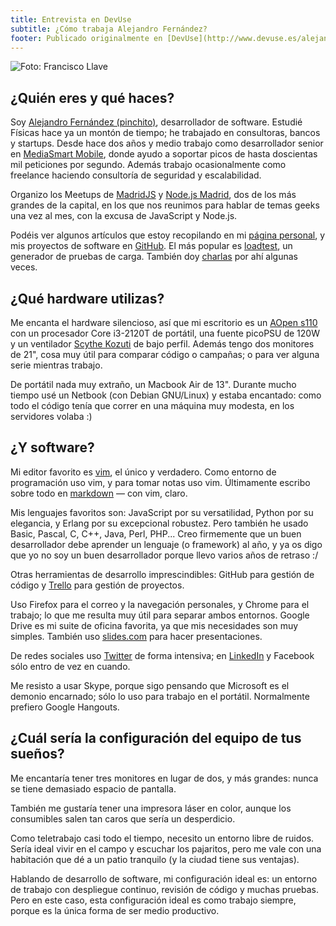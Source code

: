 ```yaml
---
title: Entrevista en DevUse
subtitle: ¿Cómo trabaja Alejandro Fernández?
footer: Publicado originalmente en [DevUse](http://www.devuse.es/alejandro-fernandez/) el 2015-10-26.
---
```


![Foto: Francisco Llave](pics/pinchito.jpg "Alejandro Fernández")

## ¿Quién eres y qué haces?

Soy [Alejandro Fernández (pinchito)](https://twitter.com/pinchito), desarrollador de software. Estudié Físicas hace ya un montón de tiempo; he trabajado en consultoras, bancos y startups. Desde hace dos años y medio trabajo como desarrollador senior en [MediaSmart Mobile](http://mediasmart.es/es/inicio/), donde ayudo a soportar picos de hasta doscientas mil peticiones por segundo. Además trabajo ocasionalmente como freelance haciendo consultoría de seguridad y escalabilidad.

Organizo los Meetups de [MadridJS](http://www.meetup.com/es/madridjs/) y [Node.js Madrid](http://www.meetup.com/es/Node-js-Madrid/), dos de los más grandes de la capital, en los que nos reunimos para hablar de temas geeks una vez al mes, con la excusa de JavaScript y Node.js.

Podéis ver algunos artículos que estoy recopilando en mi [página personal](http://alexfernandez.github.io/), y mis proyectos de software en [GitHub](https://github.com/alexfernandez/). El más popular es [loadtest](https://github.com/alexfernandez/loadtest), un generador de pruebas de carga. También doy [charlas](http://lanyrd.com/profile/pinchito/) por ahí algunas veces.

## ¿Qué hardware utilizas?

Me encanta el hardware silencioso, así que mi escritorio es un [AOpen s110](http://global.aopen.com/products_detail.aspx?auno=2860) con un procesador Core i3-2120T de portátil, una fuente picoPSU de 120W y un ventilador [Scythe Kozuti](http://www.scythe-eu.com/en/products/cpu-cooler/kozuti-cooler.html) de bajo perfil. Además tengo dos monitores de 21", cosa muy útil para comparar código o campañas; o para ver alguna serie mientras trabajo.

De portátil nada muy extraño, un Macbook Air de 13". Durante mucho tiempo usé un Netbook (con Debian GNU/Linux) y estaba encantado: como todo el código tenía que correr en una máquina muy modesta, en los servidores volaba :)

## ¿Y software?

Mi editor favorito es [vim](http://www.vim.org/), el único y verdadero. Como entorno de programación uso vim, y para tomar notas uso vim. Últimamente escribo sobre todo en [markdown](https://daringfireball.net/projects/markdown/) — con vim, claro.

Mis lenguajes favoritos son: JavaScript por su versatilidad, Python por su elegancia, y Erlang por su excepcional robustez. Pero también he usado Basic, Pascal, C, C++, Java, Perl, PHP... Creo firmemente que un buen desarrollador debe aprender un lenguaje (o framework) al año, y ya os digo que yo no soy un buen desarrollador porque llevo varios años de retraso :/

Otras herramientas de desarrollo imprescindibles: GitHub para gestión de código y [Trello](https://trello.com/) para gestión de proyectos.

Uso Firefox para el correo y la navegación personales, y Chrome para el trabajo; lo que me resulta muy útil para separar ambos entornos. Google Drive es mi suite de oficina favorita, ya que mis necesidades son muy simples. También uso [slides.com](https://slides.com/alexfernandez) para hacer presentaciones.

De redes sociales uso [Twitter](https://twitter.com/pinchito) de forma intensiva; en [LinkedIn](https://www.linkedin.com/in/alexfer) y Facebook sólo entro de vez en cuando.

Me resisto a usar Skype, porque sigo pensando que Microsoft es el demonio encarnado; sólo lo uso para trabajo en el portátil. Normalmente prefiero Google Hangouts.

## ¿Cuál sería la configuración del equipo de tus sueños?

Me encantaría tener tres monitores en lugar de dos, y más grandes: nunca se tiene demasiado espacio de pantalla.

También me gustaría tener una impresora láser en color, aunque los consumibles salen tan caros que sería un desperdicio.

Como teletrabajo casi todo el tiempo, necesito un entorno libre de ruidos. Sería ideal vivir en el campo y escuchar los pajaritos, pero me vale con una habitación que dé a un patio tranquilo (y la ciudad tiene sus ventajas).

Hablando de desarrollo de software, mi configuración ideal es: un entorno de trabajo con despliegue continuo, revisión de código y muchas pruebas. Pero en este caso, esta configuración ideal es como trabajo siempre, porque es la única forma de ser medio productivo.

